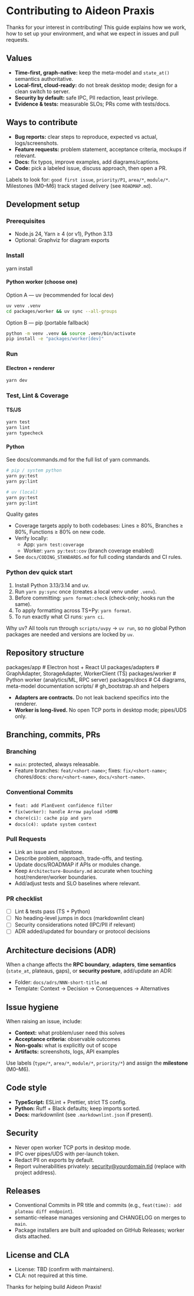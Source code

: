 # Contributing to Aideon Praxis

Thanks for your interest in contributing! This guide explains how we work, how to set up your
environment, and what we expect in issues and pull requests.

## Values

- **Time-first, graph-native:** keep the meta-model and `state_at()` semantics authoritative.
- **Local-first, cloud-ready:** do not break desktop mode; design for a clean switch to server.
- **Security by default:** safe IPC, PII redaction, least privilege.
- **Evidence & tests:** measurable SLOs; PRs come with tests/docs.

## Ways to contribute

- **Bug reports:** clear steps to reproduce, expected vs actual, logs/screenshots.
- **Feature requests:** problem statement, acceptance criteria, mockups if relevant.
- **Docs:** fix typos, improve examples, add diagrams/captions.
- **Code:** pick a labeled issue, discuss approach, then open a PR.

Labels to look for: `good first issue`, `priority/P1`, `area/*`, `module/*`. Milestones (M0–M6)
track staged delivery (see `ROADMAP.md`).

## Development setup

### Prerequisites

- Node.js 24, Yarn ≥ 4 (or v1), Python 3.13
- Optional: Graphviz for diagram exports

### Install

yarn install

#### Python worker (choose one)

Option A — uv (recommended for local dev)

```bash
uv venv .venv
cd packages/worker && uv sync --all-groups
```

Option B — pip (portable fallback)

```bash
python -m venv .venv && source .venv/bin/activate
pip install -e "packages/worker[dev]"
```

### Run

#### Electron + renderer

```bash
yarn dev
```

### Test, Lint & Coverage

#### TS/JS

```bash
yarn test
yarn lint
yarn typecheck
```

#### Python

See docs/commands.md for the full list of yarn commands.

```bash
# pip / system python
yarn py:test
yarn py:lint

# uv (local)
yarn py:test
yarn py:lint
```

Quality gates

- Coverage targets apply to both codebases: Lines ≥ 80%, Branches ≥ 80%, Functions ≥ 80% on new code.
- Verify locally:
  - App: `yarn test:coverage`
  - Worker: `yarn py:test:cov` (branch coverage enabled)
- See `docs/CODING_STANDARDS.md` for full coding standards and CI rules.

### Python dev quick start

1. Install Python 3.13/3.14 and uv.
2. Run `yarn py:sync` once (creates a local venv under `.venv`).
3. Before committing: `yarn format:check` (check-only; hooks run the same).
4. To apply formatting across TS+Py: `yarn format`.
5. To run exactly what CI runs: `yarn ci`.

Why uv? All tools run through `scripts/uvpy` → `uv run`, so no global Python packages are needed and versions are locked by `uv`.

## Repository structure

packages/app # Electron host + React UI packages/adapters # GraphAdapter, StorageAdapter,
WorkerClient (TS) packages/worker # Python worker (analytics/ML, RPC server) packages/docs # C4
diagrams, meta-model documentation scripts/ # gh_bootstrap.sh and helpers

- **Adapters are contracts.** Do not leak backend specifics into the renderer.
- **Worker is long-lived.** No open TCP ports in desktop mode; pipes/UDS only.

## Branching, commits, PRs

### Branching

- `main`: protected, always releasable.
- Feature branches: `feat/<short-name>`; fixes: `fix/<short-name>`; chores/docs:
  `chore/<short-name>`, `docs/<short-name>`.

### Conventional Commits

- `feat: add PlanEvent confidence filter`
- `fix(worker): handle Arrow payload >50MB`
- `chore(ci): cache pip and yarn`
- `docs(c4): update system context`

### Pull Requests

- Link an issue and milestone.
- Describe problem, approach, trade-offs, and testing.
- Update docs/ROADMAP if APIs or modules change.
- Keep `Architecture-Boundary.md` accurate when touching host/renderer/worker boundaries.
- Add/adjust tests and SLO baselines where relevant.

### PR checklist

- [ ] Lint & tests pass (TS + Python)
- [ ] No heading-level jumps in docs (markdownlint clean)
- [ ] Security considerations noted (IPC/PII if relevant)
- [ ] ADR added/updated for boundary or protocol decisions

## Architecture decisions (ADR)

When a change affects the **RPC boundary**, **adapters**, **time semantics** (`state_at`, plateaus,
gaps), or **security posture**, add/update an ADR:

- Folder: `docs/adrs/NNN-short-title.md`
- Template: Context → Decision → Consequences → Alternatives

## Issue hygiene

When raising an issue, include:

- **Context:** what problem/user need this solves
- **Acceptance criteria:** observable outcomes
- **Non-goals:** what is explicitly out of scope
- **Artifacts:** screenshots, logs, API examples

Use labels (`type/*`, `area/*`, `module/*`, `priority/*`) and assign the **milestone** (M0–M6).

## Code style

- **TypeScript:** ESLint + Prettier, strict TS config.
- **Python:** Ruff + Black defaults; keep imports sorted.
- **Docs:** markdownlint (see `.markdownlint.json` if present).

## Security

- Never open worker TCP ports in desktop mode.
- IPC over pipes/UDS with per-launch token.
- Redact PII on exports by default.
- Report vulnerabilities privately: <security@yourdomain.tld> (replace with project address).

## Releases

- Conventional Commits in PR title and commits (e.g., `feat(time): add plateau diff endpoint`).
- semantic-release manages versioning and CHANGELOG on merges to `main`.
- Package installers are built and uploaded on GitHub Releases; worker dists attached.

## License and CLA

- License: TBD (confirm with maintainers).
- CLA: not required at this time.

Thanks for helping build Aideon Praxis!
